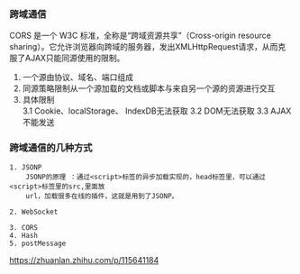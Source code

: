 ### 跨域通信 
CORS 是一个 W3C 标准，全称是“跨域资源共享”（Cross-origin resource sharing）。它允许浏览器向跨域的服务器，发出XMLHttpRequest请求，从而克服了AJAX只能同源使用的限制。


 1.  一个源由协议、域名、端口组成
 2.  同源策略限制从一个源加载的文档或脚本与来自另一个源的资源进行交互
 3.  具体限制   
        3.1 Cookie、localStorage、 IndexDB无法获取
        3.2 DOM无法获取
        3.3 AJAX不能发送 

### 跨域通信的几种方式
    1. JSONP
        JSONP的原理 ：通过<script>标签的异步加载实现的，head标签里，可以通过<script>标签里的src,里面放
        url，加载很多在线的插件，这就是用到了JSONP。

    2. WebSocket

    3. CORS
    4. Hash
    5. postMessage 


https://zhuanlan.zhihu.com/p/115641184

